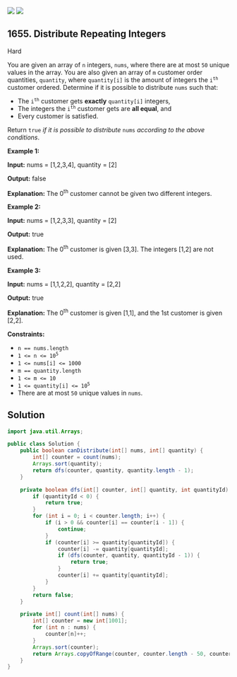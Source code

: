 [![](https://img.shields.io/github/stars/javadev/LeetCode-in-Java?label=Stars&style=flat-square)](https://github.com/javadev/LeetCode-in-Java)
[![](https://img.shields.io/github/forks/javadev/LeetCode-in-Java?label=Fork%20me%20on%20GitHub%20&style=flat-square)](https://github.com/javadev/LeetCode-in-Java/fork)

## 1655\. Distribute Repeating Integers

Hard

You are given an array of `n` integers, `nums`, where there are at most `50` unique values in the array. You are also given an array of `m` customer order quantities, `quantity`, where `quantity[i]` is the amount of integers the <code>i<sup>th</sup></code> customer ordered. Determine if it is possible to distribute `nums` such that:

*   The <code>i<sup>th</sup></code> customer gets **exactly** `quantity[i]` integers,
*   The integers the <code>i<sup>th</sup></code> customer gets are **all equal**, and
*   Every customer is satisfied.

Return `true` _if it is possible to distribute_ `nums` _according to the above conditions_.

**Example 1:**

**Input:** nums = [1,2,3,4], quantity = [2]

**Output:** false

**Explanation:** The 0<sup>th</sup> customer cannot be given two different integers.

**Example 2:**

**Input:** nums = [1,2,3,3], quantity = [2]

**Output:** true

**Explanation:** The 0<sup>th</sup> customer is given [3,3]. The integers [1,2] are not used.

**Example 3:**

**Input:** nums = [1,1,2,2], quantity = [2,2]

**Output:** true

**Explanation:** The 0<sup>th</sup> customer is given [1,1], and the 1st customer is given [2,2].

**Constraints:**

*   `n == nums.length`
*   <code>1 <= n <= 10<sup>5</sup></code>
*   `1 <= nums[i] <= 1000`
*   `m == quantity.length`
*   `1 <= m <= 10`
*   <code>1 <= quantity[i] <= 10<sup>5</sup></code>
*   There are at most `50` unique values in `nums`.

## Solution

```java
import java.util.Arrays;

public class Solution {
    public boolean canDistribute(int[] nums, int[] quantity) {
        int[] counter = count(nums);
        Arrays.sort(quantity);
        return dfs(counter, quantity, quantity.length - 1);
    }

    private boolean dfs(int[] counter, int[] quantity, int quantityId) {
        if (quantityId < 0) {
            return true;
        }
        for (int i = 0; i < counter.length; i++) {
            if (i > 0 && counter[i] == counter[i - 1]) {
                continue;
            }
            if (counter[i] >= quantity[quantityId]) {
                counter[i] -= quantity[quantityId];
                if (dfs(counter, quantity, quantityId - 1)) {
                    return true;
                }
                counter[i] += quantity[quantityId];
            }
        }
        return false;
    }

    private int[] count(int[] nums) {
        int[] counter = new int[1001];
        for (int n : nums) {
            counter[n]++;
        }
        Arrays.sort(counter);
        return Arrays.copyOfRange(counter, counter.length - 50, counter.length);
    }
}
```